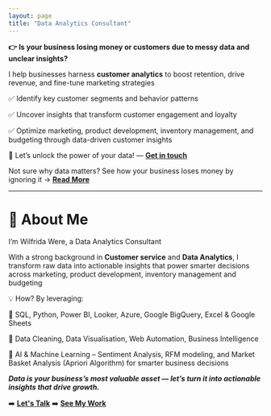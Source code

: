 ```yaml
---
layout: page
title: "Data Analytics Consultant" 
---
```


**👉 Is your business losing money or customers due to messy data and unclear insights?**

I help businesses harness **customer analytics** to boost retention, drive revenue, and fine-tune marketing strategies

✅ Identify key customer segments and behavior patterns

✅ Uncover insights that transform customer engagement and loyalty

✅ Optimize marketing, product development, inventory management, and budgeting through data-driven customer insights

🚀 Let’s unlock the power of your data! — **[Get in touch](https://www.wilfridawere.com/contact/)**

Not sure why data matters? See how your business loses money by ignoring it → **[Read More](https://www.wilfridawere.com/TheSilentKillerofBusinesses-UnusedData/)**

---

# 👋 About Me

I’m Wilfrida Were, a Data Analytics Consultant

With a strong background in **Customer service** and **Data Analytics**, I transform raw data into actionable insights that power smarter decisions across marketing, product development, inventory management and budgeting

💡 How? By leveraging:

🔹 SQL, Python, Power BI, Looker, Azure, Google BigQuery, Excel & Google Sheets

🔹 Data Cleaning, Data Visualisation, Web Automation, Business Intelligence

🔹 AI & Machine Learning – Sentiment Analysis, RFM modeling, and Market Basket Analysis (Apriori Algorithm) for smarter business decisions

***Data is your business’s most valuable asset — let’s turn it into actionable insights that drive growth.***

➡️ **[Let's Talk](https://www.wilfridawere.com/contact/)**
➡️ **[See My Work](https://www.wilfridawere.com/portfolio/)**
